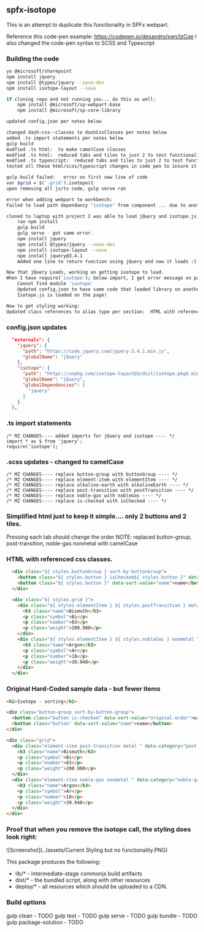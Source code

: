 ## spfx-isotope

This is an attempt to duplicate this functionality in SPFx webpart.

Reference this code-pen example:  https://codepen.io/desandro/pen/lzCqe
I also changed the code-pen syntax to SCSS and Typescript

### Building the code

```bash
yo @microsoft/sharepoint
npm install jquery
npm install @types/jquery --save-dev
npm install isotope-layout --save

if cloning repo and not running you... do this as well:
    npm install @microsoft/sp-webpart-base
    npm install @microsoft/sp-core-library

updated config.json per notes below

changed dash-css--classes to dashCssClasses per notes below
added .ts import statements per notes below
gulp build
modfied .ts html:  to make camelCase classes
modfied .ts html:  reduced tabs and tiles to just 2 to test functionality.
modfied .ts typescript:  reduced tabs and tiles to just 2 to test functionality.
tested all these html/scss/typescript changes in code pen to insure it worked... and it did.

gulp build failed:   error on first new line of code
var $grid = $('.grid').isotope({
upon removing all js/ts code, gulp serve ran

error when adding webpart to workbench:
Failed to load path dependancy "isotope" from component ... due to another dependency that failed to load.

cloned to laptop with project I was able to load jQuery and isotope.js.
    ran npm install
    gulp build
    gulp serve - got same error.
    npm install jquery
    npm install @types/jquery --save-dev
    npm install isotope-layout --save
    npm install jquery@3.4.1
    Added one line to return function using jQuery and now it loads :)

Now that jQuery Loads, working on getting isotope to load.
When I have require('isotope'); below import, I get error message on page:
    Cannot find module 'isotope'
    Updated config.json to have same code that loaded library on another project.
    Isotope.js is loaded on the page!

Now to get styling working:
Updated class references to alias type per section:  HTML with referenced css classes.

```

### config.json updates
```json
  "externals": {
    "jquery": {
      "path": "https://code.jquery.com/jquery-3.4.1.min.js",
      "globalName": "jQuery"
    },
    "isotope": {
      "path": "https://unpkg.com/isotope-layout@3/dist/isotope.pkgd.min.js",
      "globalName": "jQuery",
      "globalDependencies": [
        "jquery"
      ]
    }
  },
```

### .ts import statements

    /* MZ CHANGES---- added imports for jQuery and isotope ---- */
    import * as $ from 'jquery';
    require('isotope');

### .scss updates - changed to camelCase

    /* MZ CHANGES---- replace button-group with buttonGroup ---- */
    /* MZ CHANGES---- replace element-item with elementItem ---- */
    /* MZ CHANGES---- replace alkaline-earth with alkalineEarth ---- */
    /* MZ CHANGES---- replace post-transition with postTransition ---- */
    /* MZ CHANGES---- replace noble-gas with nobleGas ---- */
    /* MZ CHANGES---- replace is-checked with isChecked ---- */

### Simplified html just to keep it simple.... only 2 buttons and 2 tiles.
Pressing each tab should change the order
NOTE:  replaced button-group, post-transition, noble-gas nonmetal with camelCase

### HTML with referenced css classes.

```html
  <div class="${ styles.buttonGroup } sort-by-buttonGroup">
    <button class="${ styles.button } isChecked${ styles.button }" data-sort-value="original-order">original order</button>
    <button class="${ styles.button }" data-sort-value="name">name</button>
  </div>

  <div class="${ styles.grid }">
    <div class="${ styles.elementItem } ${ styles.postTransition } metal " data-category="post-transition">
      <h3 class="name">Bismuth</h3>
      <p class="symbol">Bi</p>
      <p class="number">83</p>
      <p class="weight">208.980</p>
    </div>
    <div class="${ styles.elementItem } ${ styles.nobleGas } nonmetal " data-category="noble-gas">
      <h3 class="name">Argon</h3>
      <p class="symbol">Ar</p>
      <p class="number">18</p>
      <p class="weight">39.948</p>
    </div>
  </div>
```

### Original Hard-Coded sample data - but fewer items
```html
<h1>Isotope - sorting</h1>

<div class="button-group sort-by-button-group">
  <button class="button is-checked" data-sort-value="original-order">original order</button>
  <button class="button" data-sort-value="name">name</button>
</div>

<div class="grid">
  <div class="element-item post-transition metal " data-category="post-transition">
    <h3 class="name">Bismuth</h3>
    <p class="symbol">Bi</p>
    <p class="number">83</p>
    <p class="weight">208.980</p>
  </div>
  <div class="element-item noble-gas nonmetal " data-category="noble-gas">
    <h3 class="name">Argon</h3>
    <p class="symbol">Ar</p>
    <p class="number">18</p>
    <p class="weight">39.948</p>
  </div>
</div>
```


### Proof that when you remove the isotope call, the styling does look right:
![Screenshot](../assets/Current Styling but no functionality.PNG)


This package produces the following:

* lib/* - intermediate-stage commonjs build artifacts
* dist/* - the bundled script, along with other resources
* deploy/* - all resources which should be uploaded to a CDN.

### Build options

gulp clean - TODO
gulp test - TODO
gulp serve - TODO
gulp bundle - TODO
gulp package-solution - TODO
